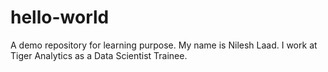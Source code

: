 # hello-world
A demo repository for learning purpose.
My name is Nilesh Laad. I work at Tiger Analytics as a Data Scientist Trainee.
